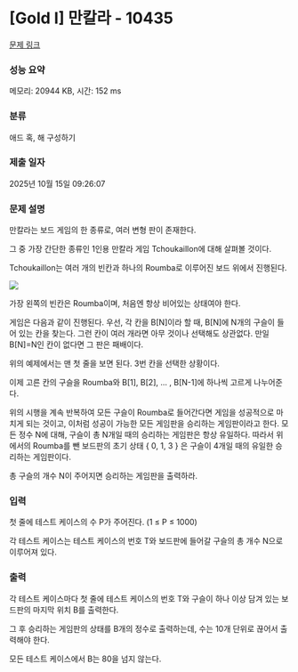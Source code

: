 # [Gold I] 만칼라 - 10435 

[문제 링크](https://www.acmicpc.net/problem/10435) 

### 성능 요약

메모리: 20944 KB, 시간: 152 ms

### 분류

애드 혹, 해 구성하기

### 제출 일자

2025년 10월 15일 09:26:07

### 문제 설명

<p>만칼라는 보드 게임의 한 종류로, 여러 변형 판이 존재한다.</p>

<p>그 중 가장 간단한 종류인 1인용 만칼라 게임 Tchoukaillon에 대해 살펴볼 것이다.</p>

<p>Tchoukaillon는 여러 개의 빈칸과 하나의 Roumba로 이루어진 보드 위에서 진행된다.</p>

<p><img src="https://www.acmicpc.net/upload/images2/mancala.png"></p>

<p>가장 왼쪽의 빈칸은 Roumba이며, 처음엔 항상 비어있는 상태여야 한다.</p>

<p>게임은 다음과 같이 진행된다. 우선, 각 칸을 B[N]이라 할 때, B[N]에 N개의 구슬이 들어 있는 칸을 찾는다. 그런 칸이 여러 개라면 아무 것이나 선택해도 상관없다. 만일 B[N]=N인 칸이 없다면 그 판은 패배이다.</p>

<p>위의 예제에서는 맨 첫 줄을 보면 된다. 3번 칸을 선택한 상황이다.</p>

<p>이제 고른 칸의 구슬을 Roumba와 B[1], B[2], ... , B[N-1]에 하나씩 고르게 나누어준다.</p>

<p>위의 시행을 계속 반복하여 모든 구슬이 Roumba로 들어간다면 게임을 성공적으로 마치게 되는 것이고, 이처럼 성공이 가능한 모든 게임판을 승리하는 게임판이라고 한다. 모든 정수 N에 대해, 구슬이 총 N개일 때의 승리하는 게임판은 항상 유일하다. 따라서 위에서의 Roumba를 뺀 보드판의 초기 상태 { 0, 1, 3 } 은 구슬이 4개일 때의 유일한 승리하는 게임판이다.</p>

<p>총 구슬의 개수 N이 주어지면 승리하는 게임판을 출력하라.</p>

### 입력 

 <p>첫 줄에 테스트 케이스의 수 P가 주어진다. (1 ≤ P ≤ 1000)</p>

<p>각 테스트 케이스는 테스트 케이스의 번호 T와 보드판에 들어갈 구슬의 총 개수 N으로 이루어져 있다.</p>

### 출력 

 <p>각 테스트 케이스마다 첫 줄에 테스트 케이스의 번호 T와 구슬이 하나 이상 담겨 있는 보드판의 마지막 위치 B를 출력한다.</p>

<p>그 후 승리하는 게임판의 상태를 B개의 정수로 출력하는데, 수는 10개 단위로 끊어서 출력해야 한다.</p>

<p>모든 테스트 케이스에서 B는 80을 넘지 않는다.</p>


